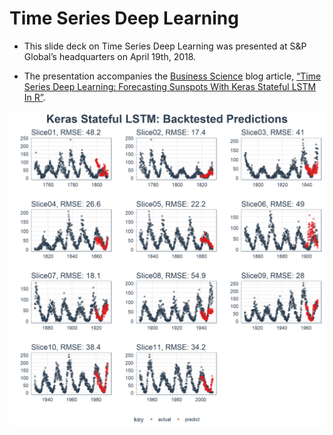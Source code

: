 Time Series Deep Learning
================

  - This slide deck on Time Series Deep Learning was presented at S\&P
    Global’s headquarters on April 19th, 2018.

  - The presentation accompanies the [Business
    Science](http://www.business-science.io) blog article, [“Time Series
    Deep Learning: Forecasting Sunspots With Keras Stateful LSTM In
    R”](http://www.business-science.io/timeseries-analysis/2018/04/18/keras-lstm-sunspots-time-series-prediction.html).

<img src="img/keras_stateful_lstm.png" title="Keras Stateful LSTM: Backtested Predictions" alt="Keras Stateful LSTM: Backtested Predictions" style="display: block; margin: auto;" />
